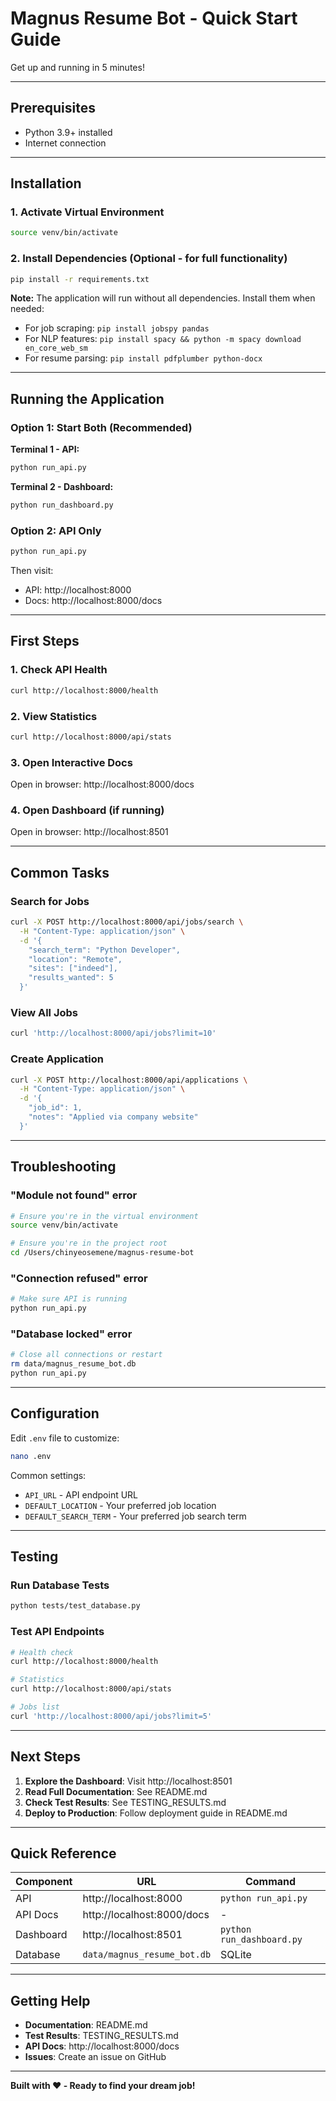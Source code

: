 # Magnus Resume Bot - Quick Start Guide

Get up and running in 5 minutes!

---

## Prerequisites

- Python 3.9+ installed
- Internet connection

---

## Installation

### 1. Activate Virtual Environment

```bash
source venv/bin/activate
```

### 2. Install Dependencies (Optional - for full functionality)

```bash
pip install -r requirements.txt
```

**Note:** The application will run without all dependencies. Install them when needed:
- For job scraping: `pip install jobspy pandas`
- For NLP features: `pip install spacy && python -m spacy download en_core_web_sm`
- For resume parsing: `pip install pdfplumber python-docx`

---

## Running the Application

### Option 1: Start Both (Recommended)

**Terminal 1 - API:**
```bash
python run_api.py
```

**Terminal 2 - Dashboard:**
```bash
python run_dashboard.py
```

### Option 2: API Only

```bash
python run_api.py
```

Then visit:
- API: http://localhost:8000
- Docs: http://localhost:8000/docs

---

## First Steps

### 1. Check API Health

```bash
curl http://localhost:8000/health
```

### 2. View Statistics

```bash
curl http://localhost:8000/api/stats
```

### 3. Open Interactive Docs

Open in browser: http://localhost:8000/docs

### 4. Open Dashboard (if running)

Open in browser: http://localhost:8501

---

## Common Tasks

### Search for Jobs

```bash
curl -X POST http://localhost:8000/api/jobs/search \
  -H "Content-Type: application/json" \
  -d '{
    "search_term": "Python Developer",
    "location": "Remote",
    "sites": ["indeed"],
    "results_wanted": 5
  }'
```

### View All Jobs

```bash
curl 'http://localhost:8000/api/jobs?limit=10'
```

### Create Application

```bash
curl -X POST http://localhost:8000/api/applications \
  -H "Content-Type: application/json" \
  -d '{
    "job_id": 1,
    "notes": "Applied via company website"
  }'
```

---

## Troubleshooting

### "Module not found" error
```bash
# Ensure you're in the virtual environment
source venv/bin/activate

# Ensure you're in the project root
cd /Users/chinyeosemene/magnus-resume-bot
```

### "Connection refused" error
```bash
# Make sure API is running
python run_api.py
```

### "Database locked" error
```bash
# Close all connections or restart
rm data/magnus_resume_bot.db
python run_api.py
```

---

## Configuration

Edit `.env` file to customize:

```bash
nano .env
```

Common settings:
- `API_URL` - API endpoint URL
- `DEFAULT_LOCATION` - Your preferred job location
- `DEFAULT_SEARCH_TERM` - Your preferred job search term

---

## Testing

### Run Database Tests

```bash
python tests/test_database.py
```

### Test API Endpoints

```bash
# Health check
curl http://localhost:8000/health

# Statistics
curl http://localhost:8000/api/stats

# Jobs list
curl 'http://localhost:8000/api/jobs?limit=5'
```

---

## Next Steps

1. **Explore the Dashboard**: Visit http://localhost:8501
2. **Read Full Documentation**: See README.md
3. **Check Test Results**: See TESTING_RESULTS.md
4. **Deploy to Production**: Follow deployment guide in README.md

---

## Quick Reference

| Component | URL | Command |
|-----------|-----|---------|
| API | http://localhost:8000 | `python run_api.py` |
| API Docs | http://localhost:8000/docs | - |
| Dashboard | http://localhost:8501 | `python run_dashboard.py` |
| Database | `data/magnus_resume_bot.db` | SQLite |

---

## Getting Help

- **Documentation**: README.md
- **Test Results**: TESTING_RESULTS.md
- **API Docs**: http://localhost:8000/docs
- **Issues**: Create an issue on GitHub

---

**Built with ❤️ - Ready to find your dream job!**
